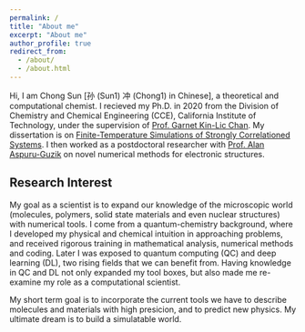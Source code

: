 ```yaml
---
permalink: /
title: "About me"
excerpt: "About me"
author_profile: true
redirect_from: 
  - /about/
  - /about.html
---
```


Hi, I am Chong Sun [孙 (Sun1) 冲 (Chong1) in Chinese], a theoretical and computational
chemist. I recieved my Ph.D. in 2020 from the Division of Chemistry and Chemical Engineering (CCE), California Institute of Technology, under the supervision of [Prof. Garnet Kin-Lic Chan](https://www.chan-lab.caltech.edu/). My dissertation is on [Finite-Temperature Simulations of Strongly Correlationed Systems](https://arxiv.org/abs/2302.14313). I then worked as a postdoctoral researcher with [Prof. Alan Aspuru-Guzik](https://www.matter.toronto.edu/) on novel numerical methods for electronic structures.

<!-- title   -->
## Research Interest

My goal as a scientist is to expand our knowledge of the microscopic world (molecules, polymers, solid state materials and even nuclear structures) with numerical tools. I come from
a quantum-chemistry background, where I developed my physical and chemical intuition in approaching problems, and received rigorous training in mathematical analysis, numerical methods and coding. Later I was exposed to quantum computing (QC) and deep learning (DL), two rising fields that we can benefit from. Having knowledge in QC and DL not only expanded my tool
boxes, but also made me re-examine my role as a computational scientist. 

My short term goal is to incorporate the current tools we have to describe molecules and materials with high presicion, and to predict new physics. My ultimate dream is to build a simulatable world.

